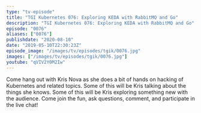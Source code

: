 ```yaml
---
type: "tv-episode"
title: "TGI Kubernetes 076: Exploring KEDA with RabbitMQ and Go"
description: "TGI Kubernetes 076: Exploring KEDA with RabbitMQ and Go"
episode: "0076"
aliases: ["0076"]
publishdate: "2020-08-10"
date: "2019-05-10T22:30:23Z"
episode_image: "/images/tv/episodes/tgik/0076.jpg"
images: ["/images/tv/episodes/tgik/0076.jpg"]
youtube: "qVIV2Y0M2Iw"
---
```


Come hang out with Kris Nova as she does a bit of hands on hacking of Kubernetes and related topics. Some of this will be Kris talking about the things she knows. Some of this will be Kris exploring something new with the audience. Come join the fun, ask questions, comment, and participate in the live chat!

